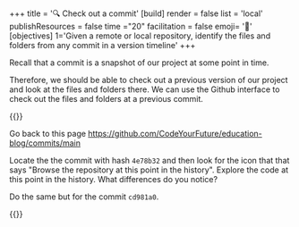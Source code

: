 +++
title = '🔍 Check out a commit'
[build]
    render = false
    list = 'local'
    publishResources = false
time ="20"
facilitation = false
emoji= '🧩'
[objectives]
    1='Given a remote or local repository, identify the files and folders from any commit in a version timeline'
+++

Recall that a commit is a snapshot of our project at some point in time.

Therefore, we should be able to check out a previous version of our project and look at the files and folders there.
We can use the Github interface to check out the files and folders at a previous commit.

{{<note type="exercise" title="Exercise 3.1">}}

Go back to this page https://github.com/CodeYourFuture/education-blog/commits/main

Locate the the commit with hash `4e78b32` and then look for the icon that that says "Browse the repository at this point in the history".
Explore the code at this point in the history. What differences do you notice?

Do the same but for the commit `cd981a0`.

{{</note>}}
